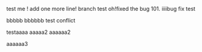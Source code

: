 test me !
add one more line!
branch test
oh!fixed the bug 101.
iiiibug fix test

bbbbb
bbbbbb
test conflict

testaaaa
aaaaa2
aaaaaa2



aaaaaa3
